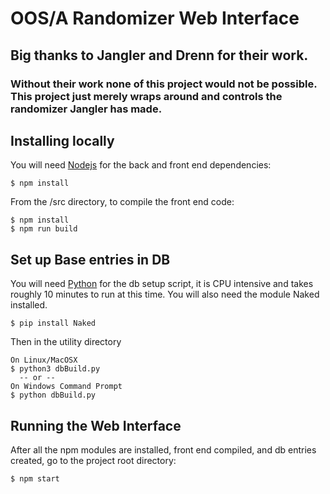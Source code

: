 # OOS/A Randomizer Web Interface

## Big thanks to Jangler and Drenn for their work.
### Without their work none of this project would not be possible. This project just merely wraps around and controls the randomizer Jangler has made.

## Installing locally
You will need [Nodejs](https://nodejs.org/en/) for the back and front end dependencies:

```
$ npm install
```

From the /src directory, to compile the front end code:

```
$ npm install
$ npm run build
```

## Set up Base entries in DB
You will need [Python](https://www.python.org/) for the db setup script, it is CPU intensive and takes roughly 10 minutes to run at this time. You will also need the module Naked installed.

```
$ pip install Naked
```

Then in the utility directory

```
On Linux/MacOSX
$ python3 dbBuild.py
  -- or --
On Windows Command Prompt
$ python dbBuild.py
```

## Running the Web Interface

After all the npm modules are installed, front end compiled, and db entries created, go to the project root directory:
```
$ npm start
```